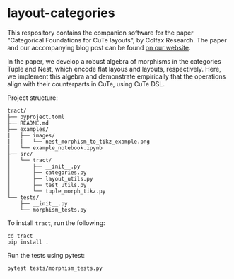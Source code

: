 # layout-categories

This respository contains the companion software for the paper "Categorical Foundations for CuTe layouts", by Colfax Research. The paper and our accompanying blog post can be found [on our website](https://research.colfax-intl.com/categorical-foundations-for-cute-layouts/). 

In the paper, we develop a robust algebra of morphisms in the categories $\text{Tuple}$ and $\text{Nest}$, which encode flat layous and layouts, respectively. Here, we implement this algebra and demonstrate empirically that the operations align with their counterparts in CuTe, using CuTe DSL. 

Project structure:
```
tract/
├── pyproject.toml
├── README.md
├── examples/
|   ├── images/
|   |   └── nest_morphism_to_tikz_example.png
│   └── example_notebook.ipynb
├── src/
│   └── tract/
│       ├── __init__.py
│       ├── categories.py
│       ├── layout_utils.py
│       ├── test_utils.py
│       └── tuple_morph_tikz.py
└── tests/
    ├── __init__.py
    └── morphism_tests.py
```

To install `tract`, run the following:
```
cd tract
pip install .
```

Run the tests using pytest:
```
pytest tests/morphism_tests.py
```

